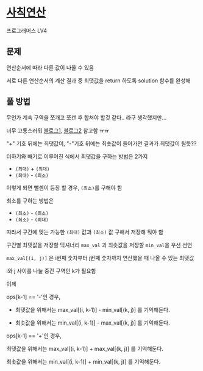 # [사칙연산](https://school.programmers.co.kr/learn/courses/30/lessons/1843)

프로그래머스 LV4

## 문제

연산순서에 따라 다른 값이 나올 수 있음

서로 다른 연산순서의 계산 결과 중 최댓값을 return 하도록 solution 함수를 완성해

## 풀 방법

무언가 계속 구역을 쪼개고 쪼갠 후 합쳐야 할것 같다.. 라구 생각했지만...

너무 고통스러워 [블로그1](https://velog.io/@sungmincho/%ED%94%84%EB%A1%9C%EA%B7%B8%EB%9E%98%EB%A8%B8%EC%8A%A4-%EC%82%AC%EC%B9%99%EC%97%B0%EC%82%B0), [블로그2](https://www.ai-bio.info/programmers/1843) 참고함 ㅠㅠ

"+" 기호 뒤에는 최댓값이, "-"기호 뒤에는 최솟값이 들어가면 결과가 최댓값이 될듯??

더하기와 빼기로 이루어진 식에서 최댓값을 구하는 방법은 2가지

- `(최대)` + `(최대)`
- `(최대)` - `(최소)`

이렇게 되면 뺄셈이 등장 할 경우, `(최소)`를 구해야 함

최소를 구하는 방법은

- `(최소)` - `(최소)`
- `(최소)` - `(최대)`

따라서 구간에 맞는 가능한 `(최대)` 값과 `(최소)` 값 구해서 저장해 둬야 함

구간별 최댓값을 저장할 딕셔너리 `max_val` 과 최솟값을 저장할 `min_val`을 우선 선언

`max_val[(i, j)]` 은 i번째 숫자부터 j번째 숫자까지 연산했을 때 나올 수 있는 최댓값 

i와 j 사이를 나눌 중간 구역인 k가 필요함

이제 

ops[k-1] == '-'인 경우,

- 최댓값을 위해서는 max_val[(i, k-1)] - min_val[(k, j)] 를 기억해둔다.

- 최솟값을 위해서는 min_val[(i, k-1)] - max_val[(k, j)] 를 기억해둔다.

ops[k-1] == '+'인 경우,

최댓값을 위해서는 max_val[(i, k-1)] + max_val[(k, j)] 를 기억해둔다.

최솟값을 위해서는 min_val[(i, k-1)] + min_val[(k, j)] 를 기억해둔다.